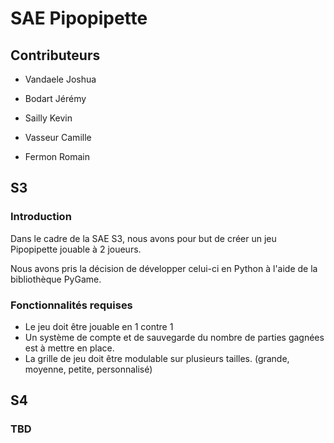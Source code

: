 # SAE Pipopipette
## Contributeurs
- Vandaele Joshua

- Bodart Jérémy

- Sailly Kevin

- Vasseur Camille

- Fermon Romain
## S3
### Introduction
Dans le cadre de la SAE S3, nous avons pour but de créer un jeu Pipopipette jouable à 2 joueurs.

Nous avons pris la décision de développer celui-ci en Python à l'aide de la bibliothèque PyGame.
### Fonctionnalités requises
- Le jeu doit être jouable en 1 contre 1
- Un système de compte et de sauvegarde du nombre de parties gagnées est à mettre en place.
- La grille de jeu doit être modulable sur plusieurs tailles. (grande, moyenne, petite, personnalisé)
  
## S4
### TBD
